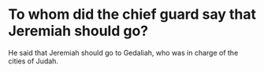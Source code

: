 # To whom did the chief guard say that Jeremiah should go?

He said that Jeremiah should go to Gedaliah, who was in charge of the cities of Judah.
